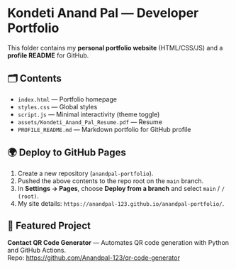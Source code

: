 # Kondeti Anand Pal — Developer Portfolio

This folder contains my **personal portfolio website** (HTML/CSS/JS) and a **profile README** for GitHub.

## 🗂 Contents
- `index.html` — Portfolio homepage
- `styles.css` — Global styles
- `script.js` — Minimal interactivity (theme toggle)
- `assets/Kondeti_Anand_Pal_Resume.pdf` — Resume
- `PROFILE_README.md` — Markdown portfolio for GitHub profile

## 🌍 Deploy to GitHub Pages
1. Create a new repository (`anandpal-portfolio`).
2. Pushed the above contents to the repo root on the `main` branch.
3. In **Settings → Pages**, choose **Deploy from a branch** and select `main` / `/ (root)`.
4. My site details: `https://anandpal-123.github.io/anandpal-portfolio/`.

## 🔗 Featured Project
**Contact QR Code Generator** — Automates QR code generation with Python and GitHub Actions.  
Repo: https://github.com/Anandpal-123/qr-code-generator